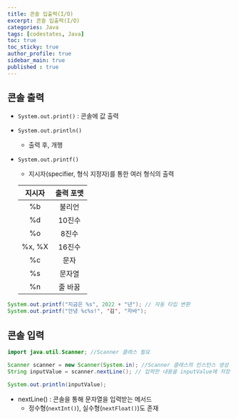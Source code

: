 ```yaml
---
title: 콘솔 입출력(I/O)
excerpt: 콘솔 입출력(I/O)
categories: Java
tags: [codestates, Java]
toc: true
toc_sticky: true
author_profile: true
sidebar_main: true
published : true
---
```

## 콘솔 출력
- ```System.out.print()``` : 콘솔에 값 출력
- ```System.out.println()```
  - 출력 후, 개행
- ```System.out.printf()```
  - 지시자(specifier, 형식 지정자)를 통한 여러 형식의 출력

  |지시자|출력 포맷|
  |:-:|:-:|
  |%b|불리언|
  |%d|10진수|
  |%o|8진수|
  |%x, %X|16진수|
  |%c|문자|
  |%s|문자열|
  |%n|줄 바꿈| 

```java
System.out.printf("지금은 %s", 2022 + "년"); // 자동 타입 변환
System.out.printf("안녕 %c%s!", '김', "자바");
```

## 콘솔 입력

```java
import java.util.Scanner; //Scanner 클래스 필요

Scanner scanner = new Scanner(System.in); //Scanner 클래스의 인스턴스 생성
String inputValue = scanner.nextLine(); // 입력한 내용을 inputValue에 저장

System.out.println(inputValue);   
```
- nextLine() : 콘솔을 통해 문자열을 입력받는 메서드
  - 정수형(```nextInt()```), 실수형(```nextFloat()```)도 존재